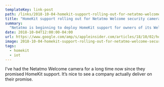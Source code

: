 ```yaml
---
templateKey: link-post
path: /links/2018-10-04-homekit-support-rolling-out-for-netatmo-welcome-security-camera
title: "HomeKit support rolling out for Netatmo Welcome security camera"
summary:
  "Netatmo is beginning to deploy HomeKit support for owners of its Welcome indoor security camera, beginning with beta testers, the company has confirmed."
date: 2018-10-04T12:00:00-04:00
url: https://www.google.com/amp/s/appleinsider.com/articles/18/10/02/homekit-support-rolling-out-for-netatmo-welcome-security-camera/amp/
image: 2018-10-04-homekit-support-rolling-out-for-netatmo-welcome-security-camera.jpeg
tags:
  - homekit
  - iot
---
```

I’ve had the Netatmo Welcome camera for a long time now since they promised HomeKit support. It’s nice to see a company actually deliver on their promise.